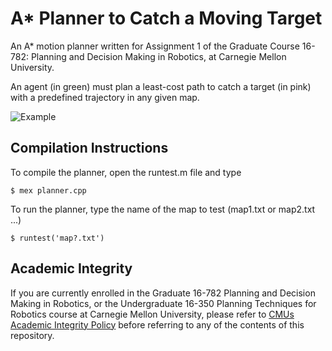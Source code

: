 # A* Planner to Catch a Moving Target
An A* motion planner written for Assignment 1 of the Graduate Course 16-782: Planning and Decision Making in Robotics, at Carnegie Mellon University.

An agent (in green) must plan a least-cost path to catch a target (in pink) with a predefined trajectory in any given map.

![Example](/images/maps.jpg)

## Compilation Instructions
To compile the planner, open the runtest.m file and type
```console
$ mex planner.cpp
```

To run the planner, type the name of the map to test (map1.txt or map2.txt ...)
```console
$ runtest('map?.txt')
```

## Academic Integrity
If you are currently enrolled in the Graduate 16-782 Planning and Decision Making in Robotics, or the Undergraduate 16-350 Planning Techniques for Robotics course at Carnegie Mellon University, please refer to [CMUs Academic Integrity Policy](https://www.cmu.edu/policies/student-and-student-life/academic-integrity.html) before referring to any of the contents of this repository.